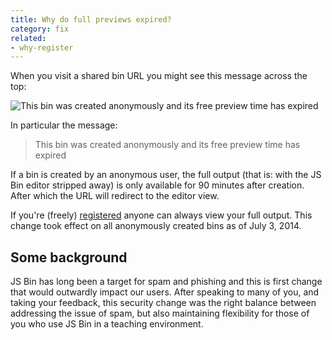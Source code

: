 ```yaml
---
title: Why do full previews expired?
category: fix
related:
- why-register
---
```



When you visit a shared bin URL you might see this message across the top:

![This bin was created anonymously and its free preview time has expired](/images/free-preview-expired.png)

In particular the message:

> This bin was created anonymously and its free preview time has expired

If a bin is created by an anonymous user, the full output (that is: with the JS Bin editor stripped away) is only available for 90 minutes after creation. After which the URL will redirect to the editor view.

If you're (freely) [registered](/help/why-register) anyone can always view your full output. This change took effect on all anonymously created bins as of July 3, 2014.

## Some background

JS Bin has long been a target for spam and phishing and this is first change that would outwardly impact our users. After speaking to many of you, and taking your feedback, this security change was the right balance between addressing the issue of spam, but also maintaining flexibility for those of you who use JS Bin in a teaching environment.
